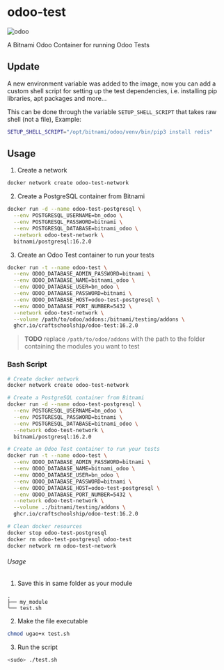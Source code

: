 # odoo-test
![odoo](https://img.shields.io/badge/odoo-_16-844FBA)

A Bitnami Odoo Container for running Odoo Tests

## Update
A new environment variable was added to the image, now you can add a custom shell script for setting up the test dependencies, i.e. installing pip libraries, apt packages and more...

This can be done through the variable `SETUP_SHELL_SCRIPT` that takes raw shell (not a file), Example:
```sh
SETUP_SHELL_SCRIPT="/opt/bitnami/odoo/venv/bin/pip3 install redis"
```

## Usage
1. Create a network
```sh
docker network create odoo-test-network
```
2. Create a PostgreSQL container from Bitnami
```sh
docker run -d --name odoo-test-postgresql \
  --env POSTGRESQL_USERNAME=bn_odoo \
  --env POSTGRESQL_PASSWORD=bitnami \
  --env POSTGRESQL_DATABASE=bitnami_odoo \
  --network odoo-test-network \
  bitnami/postgresql:16.2.0
```
3. Create an Odoo Test container to run your tests
```sh
docker run -t --name odoo-test \
  --env ODOO_DATABASE_ADMIN_PASSWORD=bitnami \
  --env ODOO_DATABASE_NAME=bitnami_odoo \
  --env ODOO_DATABASE_USER=bn_odoo \
  --env ODOO_DATABASE_PASSWORD=bitnami \
  --env ODOO_DATABASE_HOST=odoo-test-postgresql \
  --env ODOO_DATABASE_PORT_NUMBER=5432 \
  --network odoo-test-network \
  --volume /path/to/odoo/addons:/bitnami/testing/addons \
  ghcr.io/craftschoolship/odoo-test:16.2.0
```
> **TODO** replace `/path/to/odoo/addons` with the path to the folder containing the modules you want to test


### Bash Script
```sh
# Create docker network
docker network create odoo-test-network

# Create a PostgreSQL container from Bitnami
docker run -d --name odoo-test-postgresql \
  --env POSTGRESQL_USERNAME=bn_odoo \
  --env POSTGRESQL_PASSWORD=bitnami \
  --env POSTGRESQL_DATABASE=bitnami_odoo \
  --network odoo-test-network \
  bitnami/postgresql:16.2.0

# Create an Odoo Test container to run your tests
docker run -t --name odoo-test \
  --env ODOO_DATABASE_ADMIN_PASSWORD=bitnami \
  --env ODOO_DATABASE_NAME=bitnami_odoo \
  --env ODOO_DATABASE_USER=bn_odoo \
  --env ODOO_DATABASE_PASSWORD=bitnami \
  --env ODOO_DATABASE_HOST=odoo-test-postgresql \
  --env ODOO_DATABASE_PORT_NUMBER=5432 \
  --network odoo-test-network \
  --volume .:/bitnami/testing/addons \
  ghcr.io/craftschoolship/odoo-test:16.2.0

# Clean docker resources
docker stop odoo-test-postgresql
docker rm odoo-test-postgresql odoo-test
docker network rm odoo-test-network

```
###### Usage
1. Save this in same folder as your module
```
.
├── my_module
└── test.sh
```
2. Make the file executable
```sh
chmod ugao+x test.sh
```
3. Run the script
```sh
<sudo> ./test.sh
```

